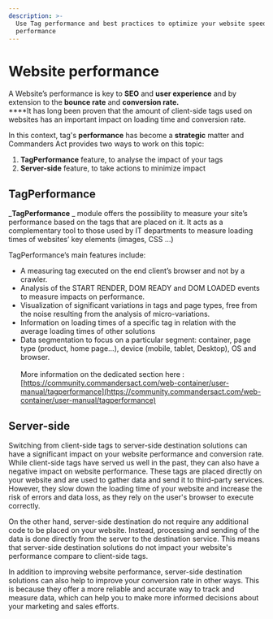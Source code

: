 ```yaml
---
description: >-
  Use Tag performance and best practices to optimize your website speed
  performance
---
```


# Website performance

A Website’s performance is key to **SEO** and **user experience** and by extension to the **bounce rate** and **conversion rate.**\
****It has long been proven that the amount of client-side tags used on websites has an important impact on loading time and conversion rate.

In this context, tag's **performance** has become a **strategic** matter and Commanders Act provides two ways to work on this topic:

1. **TagPerformance** feature, to analyse the impact of your tags
2. **Server-side** feature, to take actions to minimize impact

## **TagPerformance**

_**TagPerformance** _ module offers the possibility to measure your site’s performance based on the tags that are placed on it. It acts as a complementary tool to those used by IT departments to measure loading times of websites’ key elements (images, CSS …)

TagPerformance’s main features include:

* A measuring tag executed on the end client’s browser and not by a crawler.
* Analysis of the START RENDER, DOM READY and DOM LOADED events to measure impacts on performance.
* Visualization of significant variations in tags and page types, free from the noise resulting from the analysis of micro-variations.
* Information on loading times of a specific tag in relation with the average loading times of other solutions
* Data segmentation to focus on a particular segment: container, page type (product, home page...), device (mobile, tablet, Desktop), OS and browser.\
  \
  More information on the dedicated section here : [https://community.commandersact.com/web-container/user-manual/tagperformance](https://community.commandersact.com/web-container/user-manual/tagperformance)

## Server-side

Switching from client-side tags to server-side destination solutions can have a significant impact on your website performance and conversion rate. While client-side tags have served us well in the past, they can also have a negative impact on website performance. These tags are placed directly on your website and are used to gather data and send it to third-party services. However, they slow down the loading time of your website and increase the risk of errors and data loss, as they rely on the user's browser to execute correctly.

On the other hand, server-side destination do not require any additional code to be placed on your website. Instead, processing and sending of the data is done directly from the server to the destination service. This means that server-side destination solutions do not impact your website's performance compare to client-side tags.

In addition to improving website performance, server-side destination solutions can also help to improve your conversion rate in other ways. This is because they offer a more reliable and accurate way to track and measure data, which can help you to make more informed decisions about your marketing and sales efforts.
